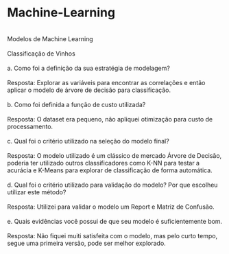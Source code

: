 # Machine-Learning
<br>Modelos de Machine Learning</br>
<br>Classificação de Vinhos</br>
<br>a. Como foi a definição da sua estratégia de modelagem? </br>
<br>Resposta: Explorar as variáveis para encontrar as correlações e então aplicar o modelo de árvore de decisão para classificação.</br>
<br>b. Como foi definida a função de custo utilizada?</br>
<br>Resposta: O dataset era pequeno, não apliquei otimização para custo de processamento.</br>
<br>c. Qual foi o critério utilizado na seleção do modelo final?</br>
<br>Resposta: O modelo utilizado é um clássico de mercado Árvore de Decisão, poderia ter utilizado outros classificadores como K-NN para testar a acurácia e K-Means para explorar de classificação de forma automática.</br>
<br>d. Qual foi o critério utilizado para validação do modelo? Por que escolheu utilizar este método?</br>
<br>Resposta: Utilizei para validar o modelo um Report e Matriz de Confusão.</br>
<br>e. Quais evidências você possui de que seu modelo é suficientemente bom.</br>
<br>Resposta: Não fiquei muiti satisfeita com o modelo, mas pelo curto tempo, segue uma primeira versão, pode ser melhor explorado.</br>
